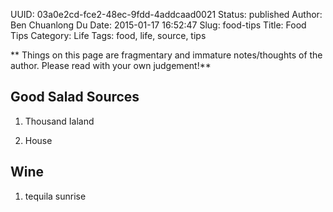 UUID: 03a0e2cd-fce2-48ec-9fdd-4addcaad0021
Status: published
Author: Ben Chuanlong Du
Date: 2015-01-17 16:52:47
Slug: food-tips
Title: Food Tips
Category: Life
Tags: food, life, source, tips

**
Things on this page are fragmentary and immature notes/thoughts of the author. 
Please read with your own judgement!**
 
## Good Salad Sources

1. Thousand Ialand 

2. House

## Wine

1. tequila sunrise
